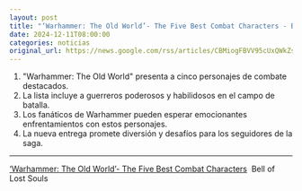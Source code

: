 ```yaml
---
layout: post
title: "‘Warhammer: The Old World’- The Five Best Combat Characters - Bell of Lost Souls"
date: 2024-12-11T08:00:00
categories: noticias
original_url: https://news.google.com/rss/articles/CBMiogFBVV95cUxQWkZsQWpqaDRNcHM3dFZlaFR0Vm04S1BzS0FJUERvYzdQWF9LbzZIQ28zVnRDdDg1SWpNRWhuZXlDdjBaN3FFX2lyTmwyVGFGTERpRUJuOWktNm9KQWVFNDdSVjNDV0E3NVZSU2VxbldHMWpIRm52ZUhpTGgtSjVLaTBBNXY4Y1BLRXVxZ0FZTHR3VFNUcmlfNEJJQmY1WVM1ZGc?oc=5
---
```



1. "Warhammer: The Old World" presenta a cinco personajes de combate destacados.
2. La lista incluye a guerreros poderosos y habilidosos en el campo de batalla.
3. Los fanáticos de Warhammer pueden esperar emocionantes enfrentamientos con estos personajes.
4. La nueva entrega promete diversión y desafíos para los seguidores de la saga.


---


[‘Warhammer: The Old World’- The Five Best Combat Characters](https://news.google.com/rss/articles/CBMiogFBVV95cUxQWkZsQWpqaDRNcHM3dFZlaFR0Vm04S1BzS0FJUERvYzdQWF9LbzZIQ28zVnRDdDg1SWpNRWhuZXlDdjBaN3FFX2lyTmwyVGFGTERpRUJuOWktNm9KQWVFNDdSVjNDV0E3NVZSU2VxbldHMWpIRm52ZUhpTGgtSjVLaTBBNXY4Y1BLRXVxZ0FZTHR3VFNUcmlfNEJJQmY1WVM1ZGc?oc=5)  Bell of Lost Souls